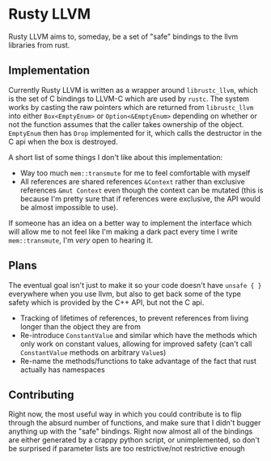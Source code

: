 Rusty LLVM
==========

Rusty LLVM aims to, someday, be a set of "safe" bindings to the llvm libraries from rust.

Implementation
--------------

Currently Rusty LLVM is written as a wrapper around `librustc_llvm`, which is the set of C bindings to LLVM-C which are used by `rustc`. The system works by casting the raw pointers which are returned from `librustc_llvm` into either `Box<EmptyEnum>` or `Option<&EmptyEnum>` depending on whether or not the function assumes that the caller takes ownership of the object. `EmptyEnum` then has `Drop` implemented for it, which calls the destructor in the C api when the box is destroyed.

A short list of some things I don't like about this implementation:
- Way too much `mem::transmute` for me to feel comfortable with myself
- All references are shared references `&Context` rather than exclusive references `&mut Context` even though the context can be mutated (this is because I'm pretty sure that if references were exclusive, the API would be almost impossible to use).

If someone has an idea on a better way to implement the interface which will allow me to not feel like I'm making a dark pact every time I write `mem::transmute`, I'm *very* open to hearing it.

Plans
-----

The eventual goal isn't just to make it so your code doesn't have `unsafe { }` everywhere when you use llvm, but also to get back some of the type safety which is provided by the C++ API, but not the C api.

- Tracking of lifetimes of references, to prevent references from living longer than the object they are from
- Re-introduce `ConstantValue` and similar which have the methods which only work on constant values, allowing for improved safety (can't call `ConstantValue` methods on arbitrary `Value`s)
- Re-name the methods/functions to take advantage of the fact that rust actually has namespaces

Contributing
------------

Right now, the most useful way in which you could contribute is to flip through the absurd number of functions, and make sure that I didn't bugger anything up with the "safe" bindings. Right now almost all of the bindings are either generated by a crappy python script, or unimplemented, so don't be surprised if parameter lists are too restrictive/not restrictive enough
